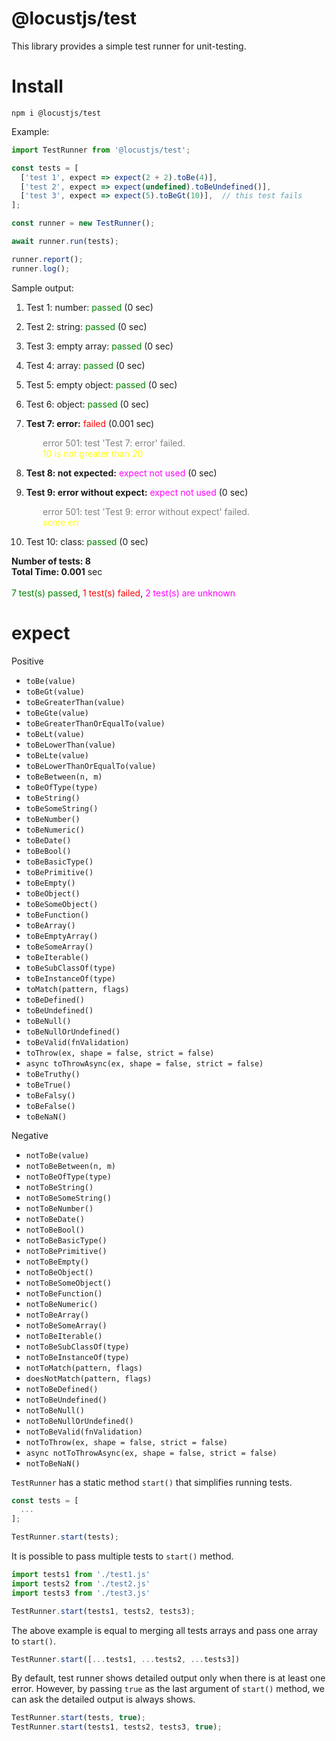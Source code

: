 # @locustjs/test
This library provides a simple test runner for unit-testing.

# Install
```
npm i @locustjs/test
```

Example:
```javascript
import TestRunner from '@locustjs/test';

const tests = [
  ['test 1', expect => expect(2 + 2).toBe(4)],
  ['test 2', expect => expect(undefined).toBeUndefined()],
  ['test 3', expect => expect(5).toBeGt(10)],  // this test fails
];

const runner = new TestRunner();

await runner.run(tests);

runner.report();
runner.log();
```

Sample output:

1. Test 1: number: <span style="color:green">passed</span> (0 sec)

2. Test 2: string: <span style="color:green">passed</span> (0 sec)

3. Test 3: empty array: <span style="color:green">passed</span> (0 sec)

4. Test 4: array: <span style="color:green">passed</span> (0 sec)

5. Test 5: empty object: <span style="color:green">passed</span> (0 sec)

6. Test 6: object: <span style="color:green">passed</span> (0 sec)

7. <b>Test 7: error:</b> <span style="color:red">failed</span> (0.001 sec)
<div style="color:gray; margin-left: 50px">error 501: test 'Test 7: error' failed.</div>
<div style="color:yellow; margin-left: 50px">10 is not greater than 20</div>

8. <b>Test 8: not expected:</b> <span style="color:magenta">expect not used</span> (0 sec)

9. <b>Test 9: error without expect:</b> <span style="color:magenta">expect not used</span> (0 sec)
<div style="color:gray; margin-left: 50px">error 501: test 'Test 9: error without expect' failed.</div>
<div style="color:yellow; margin-left: 50px">some err</div>

10. Test 10: class: <span style="color:green">passed</span> (0 sec)

<div><b>Number of tests: 8</b></div>
<div><b>Total Time: 0.001</b> sec</div>
<br/>
 <span style="color:green">7 test(s) passed</span>,  <span style="color:red">1 test(s) failed</span>,  <span style="color:magenta">2 test(s) are unknown</span>

# expect
Positive
- `toBe(value)`
- `toBeGt(value)`
- `toBeGreaterThan(value)`
- `toBeGte(value)`
- `toBeGreaterThanOrEqualTo(value)`
- `toBeLt(value)`
- `toBeLowerThan(value)`
- `toBeLte(value)`
- `toBeLowerThanOrEqualTo(value)`
- `toBeBetween(n, m)`
- `toBeOfType(type)`
- `toBeString()`
- `toBeSomeString()`
- `toBeNumber()`
- `toBeNumeric()`
- `toBeDate()`
- `toBeBool()`
- `toBeBasicType()`
- `toBePrimitive()`
- `toBeEmpty()`
- `toBeObject()`
- `toBeSomeObject()`
- `toBeFunction()`
- `toBeArray()`
- `toBeEmptyArray()`
- `toBeSomeArray()`
- `toBeIterable()`
- `toBeSubClassOf(type)`
- `toBeInstanceOf(type)`
- `toMatch(pattern, flags)`
- `toBeDefined()`
- `toBeUndefined()`
- `toBeNull()`
- `toBeNullOrUndefined()`
- `toBeValid(fnValidation)`
- `toThrow(ex, shape = false, strict = false)`
- `async toThrowAsync(ex, shape = false, strict = false)`
- `toBeTruthy()`
- `toBeTrue()`
- `toBeFalsy()`
- `toBeFalse()`
- `toBeNaN()`

Negative
- `notToBe(value)`
- `notToBeBetween(n, m)`
- `notToBeOfType(type)`
- `notToBeString()`
- `notToBeSomeString()`
- `notToBeNumber()`
- `notToBeDate()`
- `notToBeBool()`
- `notToBeBasicType()`
- `notToBePrimitive()`
- `notToBeEmpty()`
- `notToBeObject()`
- `notToBeSomeObject()`
- `notToBeFunction()`
- `notToBeNumeric()`
- `notToBeArray()`
- `notToBeSomeArray()`
- `notToBeIterable()`
- `notToBeSubClassOf(type)`
- `notToBeInstanceOf(type)`
- `notToMatch(pattern, flags)`
- `doesNotMatch(pattern, flags)`
- `notToBeDefined()`
- `notToBeUndefined()`
- `notToBeNull()`
- `notToBeNullOrUndefined()`
- `notToBeValid(fnValidation)`
- `notToThrow(ex, shape = false, strict = false)`
- `async notToThrowAsync(ex, shape = false, strict = false)`
- `notToBeNaN()`

`TestRunner` has a static method `start()` that simplifies running tests.

```javascript
const tests = [
  ...
];

TestRunner.start(tests);
```

It is possible to pass multiple tests to `start()` method.

```javascript
import tests1 from './test1.js'
import tests2 from './test2.js'
import tests3 from './test3.js'

TestRunner.start(tests1, tests2, tests3);
```

The above example is equal to merging all tests arrays and pass one array to `start()`.

```javascript
TestRunner.start([...tests1, ...tests2, ...tests3])
```

By default, test runner shows detailed output only when there is at least one error. However, by passing `true` as the last argument of `start()` method, we can ask the detailed output is always shows.

```javascript
TestRunner.start(tests, true);
TestRunner.start(tests1, tests2, tests3, true);
```
